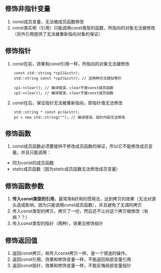 ## 修饰非指针变量
1. const成员变量，无法被成员函数修改
2. const类实例（引用）只能调用const类型的函数，所指向的对象无法被修改（另外引用提供了无法被重新指向对象的保证）

## 修饰指针
1. const在前，效果和const引用一样，所指向的对象无法被修改
```
    const std::string *cp1(&cstr);
    std::string const *cp2(&cstr); // 这两种方式貌似等价
    
    cp1->clear(); // 编译错误，clear不是const成员函数
    cp2->clear(); // 编译错误，clear不是const成员函数
```
2. const在后，保证指针无法被重新指向，即指针值无法修改
```
    std::string * const pc(&cstr);
    pc = new std::string(""); // 编译错误，指针内容无法修改
```

## 修饰函数
1. const成员函数必须要提供不修改成员函数的保证，所以它不能修改成员变量。并且只能调用：
 - 同为const的成员函数
 - static成员函数（因为static成员函数无法修改成员变量）

## 修饰函数参数
1. **传入const类型的引用**，最常用&好用的惯用法，达到拷贝的效果（无法对源头造成影响，因为只能调用const成员函数），并且避免了无谓的拷贝
2. 传入const类型的拷贝，拷贝了一份，然后还不让对这个拷贝做修改（有病？？）
3. 传入const类型的指针（两种），效果见修饰指针

## 修饰返回值
1. 返回const拷贝，和传入const拷贝一样，是一个很迷的操作。
2. 返回const引用，效果和修饰变量一样，不能返回局部变量引用
3. 返回const指针，效果和修饰变量一样，不能反悔局部变量指针